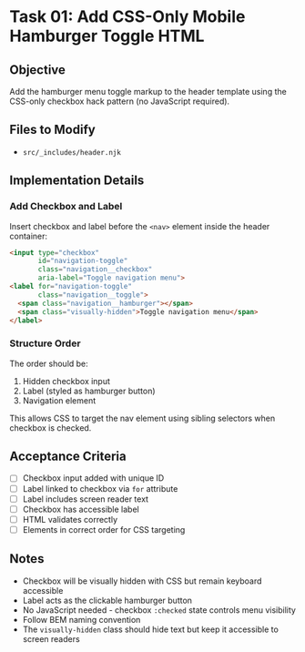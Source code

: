 # Task 01: Add CSS-Only Mobile Hamburger Toggle HTML

## Objective
Add the hamburger menu toggle markup to the header template using the CSS-only checkbox hack pattern (no JavaScript required).

## Files to Modify
- `src/_includes/header.njk`

## Implementation Details

### Add Checkbox and Label
Insert checkbox and label before the `<nav>` element inside the header container:

```html
<input type="checkbox" 
       id="navigation-toggle" 
       class="navigation__checkbox"
       aria-label="Toggle navigation menu">
<label for="navigation-toggle" 
       class="navigation__toggle">
  <span class="navigation__hamburger"></span>
  <span class="visually-hidden">Toggle navigation menu</span>
</label>
```

### Structure Order
The order should be:
1. Hidden checkbox input
2. Label (styled as hamburger button)
3. Navigation element

This allows CSS to target the nav element using sibling selectors when checkbox is checked.

## Acceptance Criteria
- [ ] Checkbox input added with unique ID
- [ ] Label linked to checkbox via `for` attribute
- [ ] Label includes screen reader text
- [ ] Checkbox has accessible label
- [ ] HTML validates correctly
- [ ] Elements in correct order for CSS targeting

## Notes
- Checkbox will be visually hidden with CSS but remain keyboard accessible
- Label acts as the clickable hamburger button
- No JavaScript needed - checkbox `:checked` state controls menu visibility
- Follow BEM naming convention
- The `visually-hidden` class should hide text but keep it accessible to screen readers
